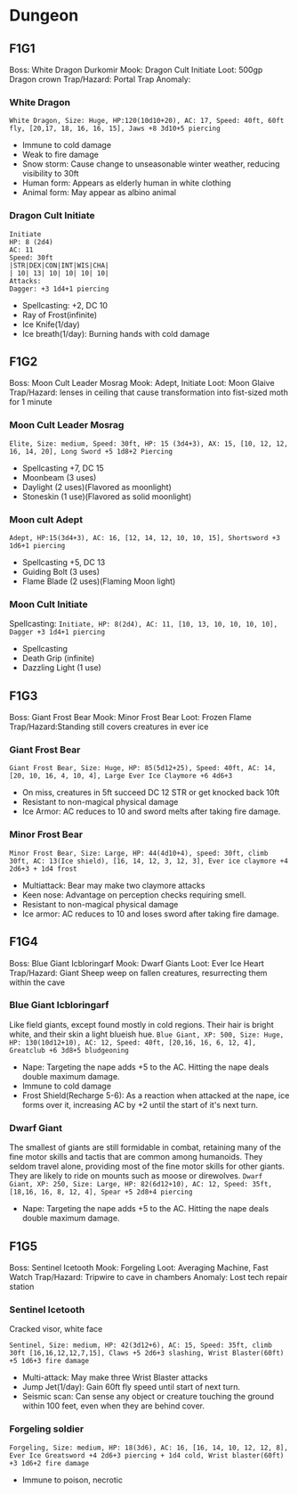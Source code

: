 # Dungeon

## F1G1
Boss: White Dragon Durkomir
Mook: Dragon Cult Initiate
Loot: 500gp Dragon crown
Trap/Hazard: Portal Trap
Anomaly:

### White Dragon
`White Dragon, Size: Huge, HP:120(10d10+20), AC: 17, Speed: 40ft, 60ft fly, [20,17, 18, 16, 16, 15], Jaws +8 3d10+5 piercing`
- Immune to cold damage
- Weak to fire damage
- Snow storm: Cause change to unseasonable winter weather, reducing visibility to 30ft
- Human form: Appears as elderly human in white clothing
- Animal form: May appear as albino animal

### Dragon Cult Initiate

```
Initiate
HP: 8 (2d4)
AC: 11
Speed: 30ft
|STR|DEX|CON|INT|WIS|CHA|
| 10| 13| 10| 10| 10| 10|
Attacks:
Dagger: +3 1d4+1 piercing
```
- Spellcasting: +2, DC 10
- Ray of Frost(infinite)
- Ice Knife(1/day)
- Ice breath(1/day): Burning hands with cold damage 

## F1G2
Boss: Moon Cult Leader Mosrag
Mook: Adept, Initiate
Loot: Moon Glaive
Trap/Hazard: lenses in ceiling that cause transformation into fist-sized moth for 1 minute

### Moon Cult Leader Mosrag

`Elite, Size: medium, Speed: 30ft, HP: 15 (3d4+3), AX: 15, [10, 12, 12, 16, 14, 20], Long Sword +5 1d8+2 Piercing`
- Spellcasting +7, DC 15
- Moonbeam (3 uses)
- Daylight (2 uses)(Flavored as moonlight)
- Stoneskin (1 use)(Flavored as solid moonlight)

### Moon cult Adept
`Adept, HP:15(3d4+3), AC: 16, [12, 14, 12, 10, 10, 15], Shortsword +3 1d6+1 piercing`
- Spellcasting +5, DC 13
- Guiding Bolt (3 uses)
- Flame Blade (2 uses)(Flaming Moon light)

### Moon Cult Initiate
Spellcasting:
`Initiate, HP: 8(2d4), AC: 11, [10, 13, 10, 10, 10, 10], Dagger +3 1d4+1 piercing`
- Spellcasting
- Death Grip (infinite)
- Dazzling Light (1 use)


## F1G3
Boss: Giant Frost Bear
Mook: Minor Frost Bear
Loot: Frozen Flame
Trap/Hazard:Standing still covers creatures in ever ice

### Giant Frost Bear
`Giant Frost Bear, Size: Huge, HP: 85(5d12+25), Speed: 40ft, AC: 14, [20, 10, 16, 4, 10, 4], Large Ever Ice Claymore +6 4d6+3`
- On miss, creatures in 5ft succeed DC 12 STR or get knocked back 10ft
- Resistant to non-magical physical damage
- Ice Armor: AC reduces to 10 and sword melts after taking fire damage.

### Minor Frost Bear

`Minor Frost Bear, Size: Large, HP: 44(4d10+4), speed: 30ft, climb 30ft, AC: 13(Ice shield), [16, 14, 12, 3, 12, 3], Ever ice claymore +4 2d6+3 + 1d4 frost`
- Multiattack: Bear may make two claymore attacks
- Keen nose: Advantage on perception checks requiring smell.
- Resistant to non-magical physical damage
- Ice armor: AC reduces to 10 and loses sword after taking fire damage.

## F1G4
Boss: Blue Giant Icbloringarf
Mook: Dwarf Giants
Loot: Ever Ice Heart
Trap/Hazard: Giant Sheep weep on fallen creatures, resurrecting them within the cave

### Blue Giant Icbloringarf
Like field giants, except found mostly in cold regions. Their hair is bright white, and their skin a light blueish hue.
`Blue Giant, XP: 500, Size: Huge, HP: 130(10d12+10), AC: 12, Speed: 40ft, [20,16, 16, 6, 12, 4], Greatclub +6 3d8+5 bludgeoning`
- Nape: Targeting the nape adds +5 to the AC. Hitting the nape deals double maximum damage.
- Immune to cold damage
- Frost Shield(Recharge 5-6): As a reaction when attacked at the nape, ice forms over it, increasing AC by +2 until the start of it's next turn.

### Dwarf Giant
The smallest of giants are still formidable in combat, retaining many of the fine motor skills and tactis that are common among humanoids. They seldom travel alone, providing most of the fine motor skills for other giants. They are likely to ride on mounts such as moose or direwolves.
`Dwarf Giant, XP: 250, Size: Large, HP: 82(6d12+10), AC: 12, Speed: 35ft, [18,16, 16, 8, 12, 4], Spear +5 2d8+4 piercing`
- Nape: Targeting the nape adds +5 to the AC. Hitting the nape deals double maximum damage.

## F1G5
Boss: Sentinel Icetooth
Mook: Forgeling
Loot: Averaging Machine, Fast Watch
Trap/Hazard: Tripwire to cave in chambers
Anomaly: Lost tech repair station

### Sentinel Icetooth
Cracked visor, white face

`Sentinel, Size: medium, HP: 42(3d12+6), AC: 15, Speed: 35ft, climb 30ft [16,16,12,12,7,15], Claws +5 2d6+3 slashing, Wrist Blaster(60ft) +5 1d6+3 fire damage`
- Multi-attack: May make three Wrist Blaster attacks
- Jump Jet(1/day): Gain 60ft fly speed until start of next turn. 
- Seismic scan: Can sense any object or creature touching the ground within 100 feet, even when they are behind cover.

### Forgeling soldier

`Forgeling, Size: medium, HP: 18(3d6), AC: 16, [16, 14, 10, 12, 12, 8], Ever Ice Greatsword +4 2d6+3 piercing + 1d4 cold, Wrist blaster(60ft) +3 1d6+2 fire damage`
- Immune to poison, necrotic